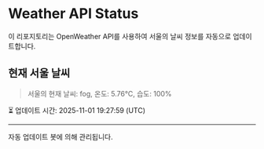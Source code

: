 
# Weather API Status

이 리포지토리는 OpenWeather API를 사용하여 서울의 날씨 정보를 자동으로 업데이트합니다.

## 현재 서울 날씨
> 서울의 현재 날씨: fog, 온도: 5.76°C, 습도: 100%

⏳ 업데이트 시간: 2025-11-01 19:27:59 (UTC)

---
자동 업데이트 봇에 의해 관리됩니다.
